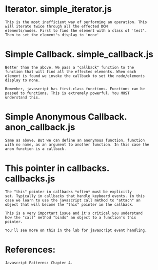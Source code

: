 # Iterator. simple_iterator.js
    This is the most inefficient way of performing an operation. This
    will iterate twice through all the effected DOM
    elements/nodes. First to find the element with a class of 'test'.
    Then to set the element's display to 'none'

# Simple Callback. simple_callback.js
    Better than the above. We pass a "callback" function to the
    function that will find all the effected elements. When each
    element is found we invoke the callback to set the node/elements
    display to none.

    Remember, javascript has first-class functions. Functions can be
    passed to functions. This is extremely powerful. You MUST
    understand this.

# Simple Anonymous Callback. anon_callback.js
    Same as above. But we can define an anonymous function, function
    with no name, as an argument to another function. In this case the
    anon function is a callback.

# This pointer in callbacks. callbacks.js

    The "this" pointer in callbacks *often* must be explicitly
    set. Typically in callbacks that handle keyboard events. In this
    case we learn to use the javascript call method to "attach" an
    object that will become the "this" pointer in the callback.

    This is a very important issue and it's critical you understand
    how the "call" method "binds" an object to a function's this
    pointer.

    You'll see more on this in the lab for javascript event handling.


# References:
    Javascript Patterns: Chapter 4.
